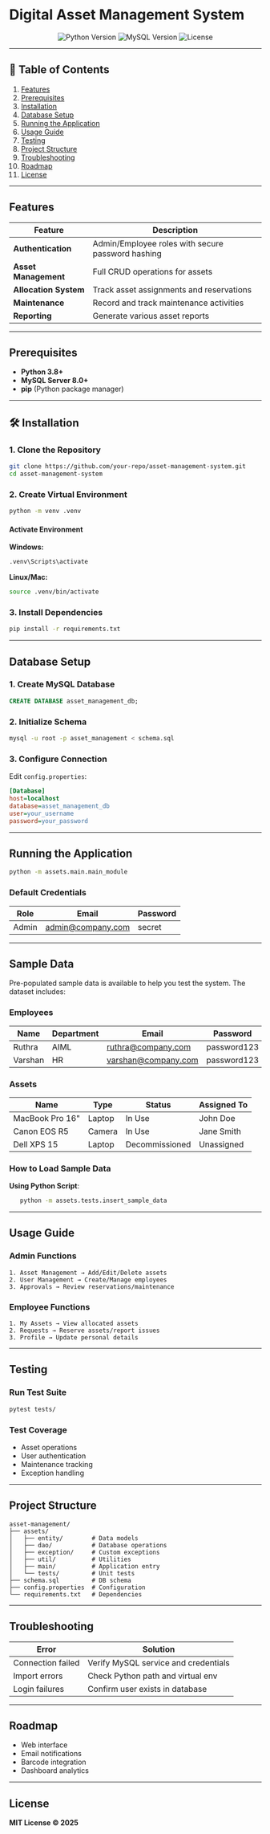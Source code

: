 # Digital Asset Management System

<div align="center">
  <img src="https://img.shields.io/badge/Python-3.8%2B-blue" alt="Python Version">
  <img src="https://img.shields.io/badge/MySQL-8.0%2B-orange" alt="MySQL Version">
  <img src="https://img.shields.io/badge/License-MIT-green" alt="License">
</div>

---

## 📌 Table of Contents
1. [Features](#-features)
2. [Prerequisites](#-prerequisites)
3. [Installation](#-installation)
4. [Database Setup](#-database-setup)
5. [Running the Application](#-running-the-application)
6. [Usage Guide](#-usage-guide)
7. [Testing](#-testing)
8. [Project Structure](#-project-structure)
9. [Troubleshooting](#-troubleshooting)
10. [Roadmap](#-roadmap)
11. [License](#-license)

---

## Features

| Feature              | Description                                      |
|----------------------|--------------------------------------------------|
|  **Authentication** | Admin/Employee roles with secure password hashing |
|  **Asset Management** | Full CRUD operations for assets                  |
|  **Allocation System** | Track asset assignments and reservations        |
|  **Maintenance**     | Record and track maintenance activities         |
|  **Reporting**       | Generate various asset reports                  |

---

##  Prerequisites

- **Python 3.8+**
- **MySQL Server 8.0+**
- **pip** (Python package manager)

---

## 🛠️ Installation

### 1. Clone the Repository
```bash
git clone https://github.com/your-repo/asset-management-system.git
cd asset-management-system
```

### 2. Create Virtual Environment
```bash
python -m venv .venv
```

#### Activate Environment

**Windows:**
```cmd
.venv\Scripts\activate
```

**Linux/Mac:**
```bash
source .venv/bin/activate
```

### 3. Install Dependencies
```bash
pip install -r requirements.txt
```

---

##  Database Setup

### 1. Create MySQL Database
```sql
CREATE DATABASE asset_management_db;
```

### 2. Initialize Schema
```bash
mysql -u root -p asset_management < schema.sql
```

### 3. Configure Connection

Edit `config.properties`:

```ini
[Database]
host=localhost
database=asset_management_db
user=your_username
password=your_password
```

---

##  Running the Application

```bash
python -m assets.main.main_module
```

### Default Credentials

| Role   | Email              | Password |
|--------|--------------------|----------|
| Admin  | admin@company.com  | secret   |

---
## Sample Data

Pre-populated sample data is available to help you test the system. The dataset includes:

### Employees
| Name    | Department | Email                   | Password   | Role    |
|---------|------------|-------------------------|------------|---------|
| Ruthra  | AIML       | ruthra@company.com    | password123| Employee|
| Varshan | HR         | varshan@company.com  | password123| Employee|

### Assets
| Name             | Type    | Status           | Assigned To     |
|------------------|---------|------------------|-----------------|
| MacBook Pro 16"  | Laptop  | In Use           | John Doe        |
| Canon EOS R5     | Camera  | In Use           | Jane Smith      |
| Dell XPS 15      | Laptop  | Decommissioned   | Unassigned      |

### How to Load Sample Data

**Using Python Script**:
```bash
   python -m assets.tests.insert_sample_data
````
--- 

## Usage Guide

### Admin Functions

```
1. Asset Management → Add/Edit/Delete assets  
2. User Management → Create/Manage employees  
3. Approvals → Review reservations/maintenance  
```

### Employee Functions
```
1. My Assets → View allocated assets  
2. Requests → Reserve assets/report issues  
3. Profile → Update personal details  
```

---

## Testing

### Run Test Suite
```bash
pytest tests/
```

### Test Coverage
- Asset operations
- User authentication
- Maintenance tracking
- Exception handling

---

## Project Structure

```
asset-management/
├── assets/
│   ├── entity/        # Data models
│   ├── dao/           # Database operations
│   ├── exception/     # Custom exceptions
│   ├── util/          # Utilities
│   ├── main/          # Application entry
│   └── tests/         # Unit tests
├── schema.sql         # DB schema
├── config.properties  # Configuration
└── requirements.txt   # Dependencies
```

---

## Troubleshooting

| Error              | Solution                               |
|--------------------|----------------------------------------|
| Connection failed  | Verify MySQL service and credentials   |
| Import errors      | Check Python path and virtual env      |
| Login failures     | Confirm user exists in database        |

---

## Roadmap

- Web interface
- Email notifications
- Barcode integration
- Dashboard analytics

---

## License

**MIT License © 2025**

